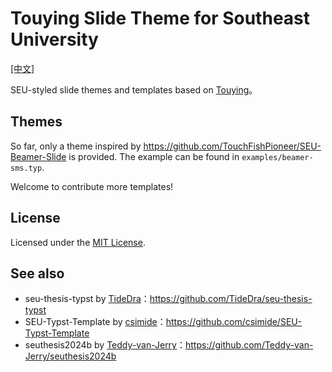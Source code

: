 # Touying Slide Theme for Southeast University

[[中文]](./README.zh.md)

SEU-styled slide themes and templates based on [Touying](https://touying-typ.github.io/touying/zh/)。

## Themes

So far, only a theme inspired by <https://github.com/TouchFishPioneer/SEU-Beamer-Slide> is provided. The example can be found in `examples/beamer-sms.typ`.

Welcome to contribute more templates!

## License

Licensed under the [MIT License](LICENSE).

## See also

- seu-thesis-typst by [TideDra](https://github.com/TideDra)：<https://github.com/TideDra/seu-thesis-typst>
- SEU-Typst-Template by [csimide](https://github.com/csimide)：<https://github.com/csimide/SEU-Typst-Template>
- seuthesis2024b by [Teddy-van-Jerry](https://github.com/Teddy-van-Jerry)：<https://github.com/Teddy-van-Jerry/seuthesis2024b>
